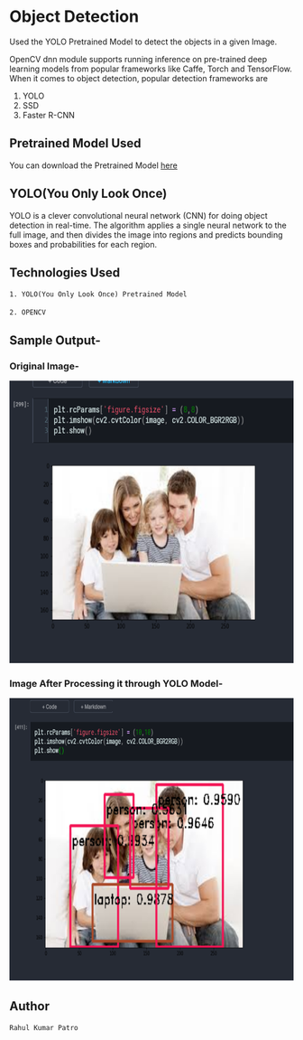 # Object Detection

Used the YOLO Pretrained Model to detect the objects in a given Image.

OpenCV dnn module supports running inference on pre-trained deep learning models from popular frameworks like Caffe, Torch and TensorFlow.
When it comes to object detection, popular detection frameworks are

1. YOLO
2. SSD
3. Faster R-CNN

## Pretrained Model Used

You can download the Pretrained Model [here](https://www.kaggle.com/valentynsichkar/yolo-coco-data)

##  YOLO(You Only Look Once)

YOLO is a clever convolutional neural network (CNN) for doing object detection in real-time. The algorithm applies a single neural network to the full image, and then divides the image into regions and predicts bounding boxes and probabilities for each region.

## Technologies Used
```
1. YOLO(You Only Look Once) Pretrained Model

2. OPENCV
```

## Sample Output-

### Original Image-

<img src ="images/origimage.PNG"  width=800 height=500>  
<br>

### Image After Processing it through YOLO Model-

<img src ="images/result.PNG"  width=800 height=500>  
<br>


## Author 
```
Rahul Kumar Patro
```
